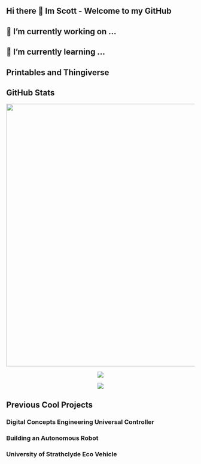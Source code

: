 ## Hi there 👋 Im Scott - Welcome to my GitHub

## 🔭 I’m currently working on ...

## 🌱 I’m currently learning ...

## Printables and Thingiverse

## GitHub Stats

<center>
<p><img src="https://github-readme-streak-stats.herokuapp.com?user=scottgibb&theme=gruvbox" width="700"/></p>
<p><img src="https://github-readme-stats.vercel.app/api?username=scottgibb&theme=gruvbox&show_icons=true&hide=issues,contribs" /></p>
<p><img src="https://github-readme-stats.vercel.app/api/top-langs/?username=scottgibb&exclude_repo=Balena-Flask-React-TypeScript&layout=compact&langs_count=10&theme=gruvbox" /></p>
</center>

## Previous Cool Projects

### Digital Concepts Engineering Universal Controller

### Building an Autonomous Robot

### University of Strathclyde Eco Vehicle
